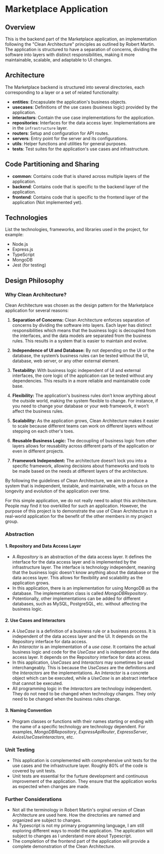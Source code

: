 # Marketplace Application

## Overview
This is the backend part of the Marketplace application, an implementation following the "Clean Architecture" principles as outlined by Robert Martin. The application is structured to have a separation of concerns, dividing the software into layers with distinct responsibilities, making it more maintainable, scalable, and adaptable to UI changes.

## Architecture
The Marketplace backend is structured into several directories, each corresponding to a layer or a set of related functionality:

- **entities**: Encapsulate the application's business objects.
- **usecases**: Definitions of the use cases (business logic) provided by the application.
- **interactors**: Contain the use case implementations for the application.
- **repositories**: Interfaces for the data access layer. Implementations are in the `infrastructure` layer.
- **routers**: Setup and configuration for API routes.
- **servers**: Entry point for the server and its configurations.
- **utils**: Helper functions and utilities for general purposes.
- **tests**: Test suites for the application's use cases and infrastructure.

## Code Partitioning and Sharing
- **common**: Contains code that is shared across multiple layers of the application.
- **backend**: Contains code that is specific to the backend layer of the application.
- **frontend**: Contains code that is specific to the frontend layer of the application (Not implemented yet).

## Technologies
List the technologies, frameworks, and libraries used in the project, for example:

- Node.js
- Express.js
- TypeScript
- MongoDB
- Jest (for testing)

## Design Philosophy

### Why Clean Architecture?
Clean Architecture was chosen as the design pattern for the Marketplace application for several reasons:

1. **Separation of Concerns:** Clean Architecture enforces separation of concerns by dividing the software into layers. Each layer has distinct responsibilities which means that the business logic is decoupled from the interfaces, and the data models are separated from the business rules. This results in a system that is easier to maintain and evolve.

2. **Independence of UI and Database:** By not depending on the UI or the database, the system’s business rules can be tested without the UI, database, web server, or any other external element.

3. **Testability:** With business logic independent of UI and external interfaces, the core logic of the application can be tested without any dependencies. This results in a more reliable and maintainable code base.

4. **Flexibility:** The application's business rules don’t know anything about the outside world, making the system flexible to change. For instance, if you need to change your database or your web framework, it won’t affect the business rules.

5. **Scalability:** As the application grows, Clean Architecture makes it easier to scale because different teams can work on different layers without stepping on each other's toes.

6. **Reusable Business Logic:** The decoupling of business logic from other layers allows for reusability across different parts of the application or even in different projects.

7. **Framework Independent:** The architecture doesn’t lock you into a specific framework, allowing decisions about frameworks and tools to be made based on the needs at different layers of the architecture.

By following the guidelines of Clean Architecture, we aim to produce a system that is independent, testable, and maintainable, with a focus on the longevity and evolution of the application over time.

For this simple application, we do not really need to adopt this architecture. People may find it too overkilled for such an application. However, the purpose of this project is to demonstrate the use of Clean Architecture in a real-world application for the benefit of the other members in my project group.


### Abstraction
#### 1. Repository and Data Access Layer
- A _Repository_ is an abstraction of the data access layer. It defines the interface for the data access layer and is implemented by the infrastructure layer. The interface is technology independent, meaning that the business logic doesn't know anything about the database or the data access layer. This allows for flexibility and scalability as the application grows. 
- In this application, there is an implementation for using MongoDB as the database. The implementation class is called _MongoDBRepository_.
- Potentionally, other implementations can be added for different databases, such as MySQL, PostgreSQL, etc. without affecting the business logic.
#### 2. Use Cases and Interactors
- A _UseCase_ is a definition of a business rule or a business process. It is independent of the data access layer and the UI. It depends on the Repository interface for data access.
- An _Interactor_ is an implementation of a _use case_. It contains the actual business logic and code for the _UseCase_ and is independent of the data access layer. It depends on the Repository interface for data access.
- In this application, _UseCases_ and _Interactors_ may sometimes be used interchangeably. This is because the _UseCases_ are the definitions and the _Interactors_ are the implementations. An _Interactor_ is a concrete object which can be executed, while a _UseCase_ is an abstract interface that cannot be executed.
- All programming logic in the _Interactors_ are technology independent. They do not need to be changed when technology changes. They only need to be changed when the business rules change.
#### 3. Naming Convention
- Program classes or functions with their names starting or ending with the name of a specific technology are technology dependent. For examples, _MongoDBRepository_, _ExpressApiRouter_, _ExpressServer_, _AxiosUseCaseInteractors_, etc.

### Unit Testing
- This application is complemented with comprehensive unit tests for the use cases and the infrastructure layer. Roughly 80% of the code is covered by unit tests.
- Unit tests are essential for the furture development and continuous improvement of the application. They ensure that the application works as expected when changes are made.

### Further Considerations
- Not all the terminology in Robert Martin's orginal version of Clean Architecture are used here. How the directories are named and organized are subject to changes.
- As Typescript is not my primary programming language, I am still exploring different ways to model the application. The application will subject to changes as I understand more about Typescript.
- The completion of the frontend part of the application will provide a complete demonstration of the Clean Architecture.
